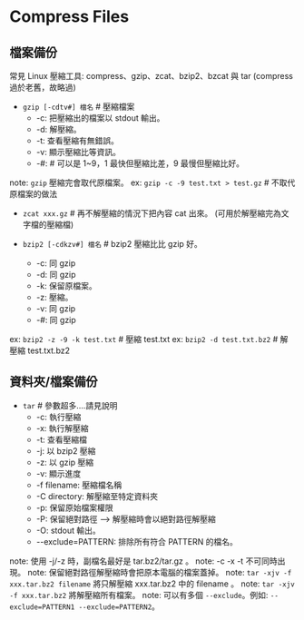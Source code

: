 # Compress Files

## 檔案備份

常見 Linux 壓縮工具: compress、gzip、zcat、bzip2、bzcat 與 tar
(compress 過於老舊，故略過)

- `gzip [-cdtv#] 檔名` \# 壓縮檔案
  - -c: 把壓縮出的檔案以 stdout 輸出。
  - -d: 解壓縮。
  - -t: 查看壓縮有無錯誤。
  - -v: 顯示壓縮比等資訊。
  - -#: # 可以是 1~9，1 最快但壓縮比差，9 最慢但壓縮比好。

note: `gzip` 壓縮完會取代原檔案。
ex: `gzip -c -9 test.txt > test.gz` \# 不取代原檔案的做法


- `zcat xxx.gz` \# 再不解壓縮的情況下把內容 cat 出來。
(可用於解壓縮完為文字檔的壓縮檔)

- `bzip2 [-cdkzv#] 檔名` \# bzip2 壓縮比比 gzip 好。
  - -c: 同 gzip
  - -d: 同 gzip
  - -k: 保留原檔案。
  - -z: 壓縮。
  - -v: 同 gzip
  - -#: 同 gzip 

ex: `bzip2 -z -9 -k test.txt` \# 壓縮 test.txt
ex: `bzip2 -d test.txt.bz2` \# 解壓縮 test.txt.bz2

## 資料夾/檔案備份

- `tar` \# 參數超多....請見說明
  - -c: 執行壓縮
  - -x: 執行解壓縮
  - -t: 查看壓縮檔
  - -j: 以 bzip2 壓縮
  - -z: 以 gzip 壓縮
  - -v: 顯示進度
  - -f filename: 壓縮檔名稱 
  - -C directory: 解壓縮至特定資料夾
  - -p: 保留原始檔案權限
  - -P: 保留絕對路徑 --> 解壓縮時會以絕對路徑解壓縮
  - -O: stdout 輸出。
  - --exclude=PATTERN: 排除所有符合 PATTERN 的檔名。

note: 使用 -j/-z 時，副檔名最好是 tar.bz2/tar.gz 。
note: -c -x -t 不可同時出現。
note: 保留絕對路徑解壓縮時會把原本電腦的檔案蓋掉。
note: `tar -xjv -f xxx.tar.bz2 filename` 將只解壓縮 xxx.tar.bz2 中的 filename 。
note: `tar -xjv -f xxx.tar.bz2` 將解壓縮所有檔案。
note: 可以有多個 `--exclude`。例如: `--exclude=PATTERN1 --exclude=PATTERN2`。



